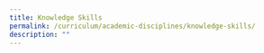 ```yaml
---
title: Knowledge Skills
permalink: /curriculum/academic-disciplines/knowledge-skills/
description: ""
---
```

